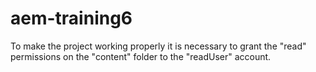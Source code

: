 # aem-training6
To make the project working properly it is necessary to grant the "read" permissions on the "content" folder to the "readUser" account.
